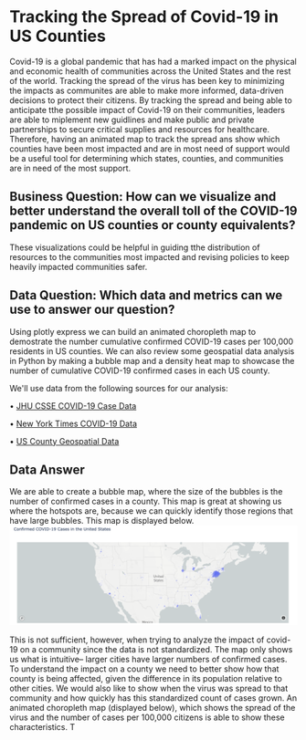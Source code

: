 # Tracking the Spread of Covid-19 in US Counties
Covid-19 is a global pandemic that has had a marked impact on the physical and economic health of communities across the United States and the rest of the world.  Tracking the spread of the virus has been key to minimizing the impacts as communites are able to make more informed, data-driven decisions to protect their citizens.  By tracking the spread and being able to anticipate tthe possible impact of Covid-19 on their communities, leaders are able to miplement new guidlines and make public and private partnerships to secure critical supplies and resources for healthcare.  Therefore, having an animated map to track the spread ans show which counties have been most impacted and are in most need of support would be a useful tool for determining which states, counties, and communities are in need of the most support.

## Business Question: How can we visualize and better understand the overall toll of the COVID-19 pandemic on US counties or county equivalents?
These visualizations could be helpful in guiding tthe distribution of resources to the communities most impacted and revising policies to keep heavily impacted communities safer.

## Data Question: Which data and metrics can we use to answer our question? 
Using plotly express we can build an animated choropleth map to demostrate the number cumulative confirmed COVID-19 cases per 100,000 residents in US counties.  We can also review some geospatial data analysis in Python by making a bubble map and a density heat map to showcase the number of cumulative COVID-19 confirmed cases in each US county.

We'll use data from the following sources for our analysis:

• [JHU CSSE COVID-19 Case Data](https://github.com/CSSEGISandData/COVID-19/tree/master/csse_covid_19_data/csse_covid_19_daily_reports)

• [New York Times COVID-19 Data](https://github.com/nytimes/covid-19-data/blob/master/us-counties.csv)

• [US County Geospatial Data](https://raw.githubusercontent.com/plotly/datasets/master/geojson-counties-fips.json)

## Data Answer
We are able to create a bubble map, where the size of the bubbles is the number of confirmed cases in a county.  This map is great at showing us where the hotspots are, because we can quickly identify those regions that have large bubbles.  This map is displayed below.
![covid bubble](https://github.com/diallo-scott/tracking-us-covid-19-spread/blob/master/Covid-19%20US%20Bubble.png)

This is not sufficient, however, when trying to analyze the impact of covid-19 on a community since the data is not standardized.  The map only shows us what is intuitive– larger cities have larger numbers of confirmed cases.  To understand the impact on a county we need to better show how that county is being affected, given the difference in its population relative to other cities.  We would also like to show when the virus was spread to that community and how quickly has this standardized count of cases grown.  An animated choropleth map (displayed below), which shows the spread of the virus and the number of cases per 100,000 citizens is able to show these characteristics. T
